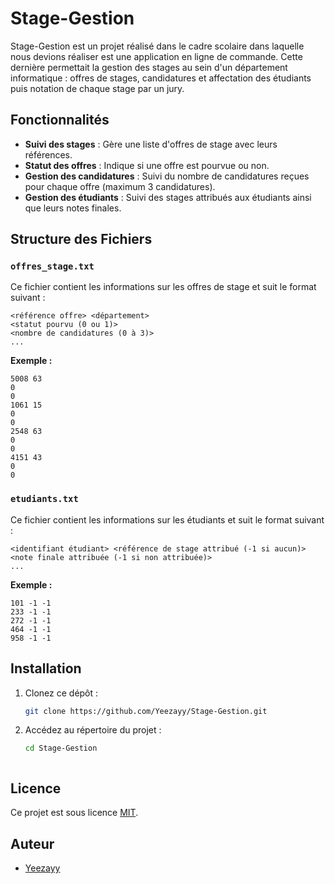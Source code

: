 # Stage-Gestion

Stage-Gestion est un projet réalisé dans le cadre scolaire dans laquelle nous devions réaliser est une application en ligne de commande.
Cette dernière permettait la gestion des stages au sein d'un département informatique : offres de stages, candidatures et affectation des étudiants puis notation de chaque stage par un jury.

## Fonctionnalités
- **Suivi des stages** : Gère une liste d'offres de stage avec leurs références.
- **Statut des offres** : Indique si une offre est pourvue ou non.
- **Gestion des candidatures** : Suivi du nombre de candidatures reçues pour chaque offre (maximum 3 candidatures).
- **Gestion des étudiants** : Suivi des stages attribués aux étudiants ainsi que leurs notes finales.

## Structure des Fichiers

### `offres_stage.txt`
Ce fichier contient les informations sur les offres de stage et suit le format suivant :
```
<référence offre> <département> 
<statut pourvu (0 ou 1)>
<nombre de candidatures (0 à 3)>
...
```
**Exemple :**
```
5008 63
0
0
1061 15
0
0
2548 63
0
0
4151 43
0
0
```

### `etudiants.txt`
Ce fichier contient les informations sur les étudiants et suit le format suivant :
```
<identifiant étudiant> <référence de stage attribué (-1 si aucun)> <note finale attribuée (-1 si non attribuée)>
...
```
**Exemple :**
```
101 -1 -1
233 -1 -1
272 -1 -1
464 -1 -1
958 -1 -1
```


## Installation
1. Clonez ce dépôt :
   ```bash
   git clone https://github.com/Yeezayy/Stage-Gestion.git
   ```
2. Accédez au répertoire du projet :
   ```bash
   cd Stage-Gestion



## Licence
Ce projet est sous licence [MIT](LICENSE).

## Auteur
- [Yeezayy](https://github.com/Yeezayy)

